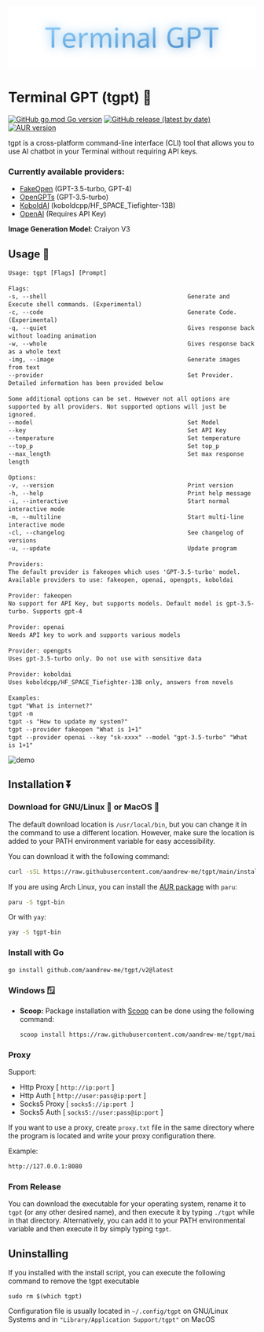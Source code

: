 <p align="center"><img src="tgpt.svg"></p>

# Terminal GPT (tgpt) 🚀

[![GitHub go.mod Go version](https://img.shields.io/github/go-mod/go-version/aandrew-me/tgpt)](https://github.com/aandrew-me/tgpt)
[![GitHub release (latest by date)](https://img.shields.io/github/v/release/aandrew-me/tgpt)](https://github.com/aandrew-me/tgpt/releases/latest)
[![AUR version](https://img.shields.io/aur/version/tgpt-bin?label=AUR%3A%20tgpt-bin)](https://aur.archlinux.org/packages/tgpt-bin)

tgpt is a cross-platform command-line interface (CLI) tool that allows you to use AI chatbot in your Terminal without requiring API keys. 

### Currently available providers: 
- [FakeOpen](https://chat.geekgpt.org/) (GPT-3.5-turbo, GPT-4)
- [OpenGPTs](https://opengpts-example-vz4y4ooboq-uc.a.run.app/) (GPT-3.5-turbo)
- [KoboldAI](https://koboldai-koboldcpp-tiefighter.hf.space/)  (koboldcpp/HF_SPACE_Tiefighter-13B)
- [OpenAI](https://platform.openai.com/docs/guides/text-generation/chat-completions-api) (Requires API Key)

**Image Generation Model**: Craiyon V3

## Usage 💬

```
Usage: tgpt [Flags] [Prompt]

Flags:
-s, --shell                                        Generate and Execute shell commands. (Experimental) 
-c, --code                                         Generate Code. (Experimental)
-q, --quiet                                        Gives response back without loading animation
-w, --whole                                        Gives response back as a whole text
-img, --image                                      Generate images from text
--provider                                         Set Provider. Detailed information has been provided below

Some additional options can be set. However not all options are supported by all providers. Not supported options will just be ignored.
--model                                            Set Model
--key                                              Set API Key
--temperature                                      Set temperature
--top_p                                            Set top_p
--max_length                                       Set max response length

Options:
-v, --version                                      Print version 
-h, --help                                         Print help message 
-i, --interactive                                  Start normal interactive mode 
-m, --multiline                                    Start multi-line interactive mode 
-cl, --changelog                                   See changelog of versions 
-u, --update                                       Update program 

Providers:
The default provider is fakeopen which uses 'GPT-3.5-turbo' model.
Available providers to use: fakeopen, openai, opengpts, koboldai

Provider: fakeopen
No support for API Key, but supports models. Default model is gpt-3.5-turbo. Supports gpt-4

Provider: openai
Needs API key to work and supports various models

Provider: opengpts
Uses gpt-3.5-turbo only. Do not use with sensitive data

Provider: koboldai
Uses koboldcpp/HF_SPACE_Tiefighter-13B only, answers from novels

Examples:
tgpt "What is internet?"
tgpt -m
tgpt -s "How to update my system?"
tgpt --provider fakeopen "What is 1+1"
tgpt --provider openai --key "sk-xxxx" --model "gpt-3.5-turbo" "What is 1+1"
```

![demo](https://user-images.githubusercontent.com/66430340/233759296-c4cf8cf2-0cab-48aa-9e84-40765b823282.gif)

## Installation ⏬

### Download for GNU/Linux 🐧 or MacOS 🍎

The default download location is `/usr/local/bin`, but you can change it in the command to use a different location. However, make sure the location is added to your PATH environment variable for easy accessibility.

You can download it with the following command:

```bash
curl -sSL https://raw.githubusercontent.com/aandrew-me/tgpt/main/install | bash -s /usr/local/bin
```

If you are using Arch Linux, you can install the [AUR package](https://aur.archlinux.org/packages/tgpt-bin) with `paru`:

```bash
paru -S tgpt-bin
```

Or with `yay`:

```bash
yay -S tgpt-bin
```

### Install with Go

```bash
go install github.com/aandrew-me/tgpt/v2@latest
```

### Windows 🪟

-   **Scoop:** Package installation with [Scoop](https://scoop.sh/) can be done using the following command:

    ```bash
    scoop install https://raw.githubusercontent.com/aandrew-me/tgpt/main/tgpt.json
    ```

<!-- -   **PowerShell:** Open PowerShell as administrator and run the following command:
    
    ```bash
    Invoke-WebRequest https://raw.githubusercontent.com/aandrew-me/tgpt/main/install-win.ps1 -OutFile "$PWD\install-win.ps1";  .\install-win.ps1
    ```

    If you receive an error stating "execution of scripts is disabled on this system," run this command instead (and confirm with a "Y"):

    ```bash
    Set-ExecutionPolicy -ExecutionPolicy RemoteSigned; Invoke-WebRequest https://raw.githubusercontent.com/aandrew-me/tgpt/main/install-win.ps1 -OutFile "$PWD\install-win.ps1";  .\install-win.ps1
    ``` -->

### Proxy

Support:
- Http Proxy [ `http://ip:port` ]
- Http Auth [ `http://user:pass@ip:port` ]
- Socks5 Proxy [ `socks5://ip:port ]`
- Socks5 Auth [ `socks5://user:pass@ip:port` ]

If you want to use a proxy, create `proxy.txt` file in the same directory where the program is located and write your proxy configuration there.

Example:

```bash
http://127.0.0.1:8080
```

### From Release

You can download the executable for your operating system, rename it to `tgpt` (or any other desired name), and then execute it by typing `./tgpt` while in that directory. Alternatively, you can add it to your PATH environmental variable and then execute it by simply typing `tgpt`.


## Uninstalling
If you installed with the install script, you can execute the following command to remove the tgpt executable
```
sudo rm $(which tgpt)
```
Configuration file is usually located in `~/.config/tgpt` on GNU/Linux Systems and in `"Library/Application Support/tgpt"` on MacOS